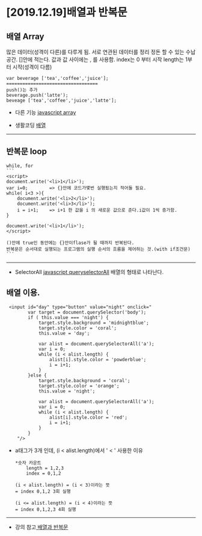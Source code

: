 [2019.12.19]배열과 반복문
===
## 배열 Array
많은 데이터(성격이 다른)를 다루게 됨. 서로 연관된 데이터를 정리 정돈 할 수 있는 수납공간.
[]안에 적는다. 값과 값 사이에는 , 를 사용함.
index는 0 부터 시작
length는 1부터 시작(성격이 다름)

    var beverage ['tea','coffee','juice'];
    ==================================
    push()는 추가
    beverage.push('latte');
    beveage ['tea','coffee','juice','latte'];
* 다른 기능 [javascript array](https://developer.mozilla.org/ko/docs/Web/JavaScript/Reference/Global_Objects/Array)

* 생활코딩 [배열](https://opentutorials.org/course/3085/18825)
***
## 반복문 loop
    while, for
    ```
    <script>
    document.write('<li>1</li>');
    var i=0;        => {}안에 코드가몇번 실행됬는지 적어둘 필요.
    while( i<3 >){
        document.write('<li>2</li>');
        document.write('<li>3</li>');
        i = i+1;    => i+1 한 값을 i 의 새로운 값으로 준다.i값이 1씩 증가함.
    }

    document.write('<li>1</li>');
    </script>

    ()안에 true인 동안에는 {}안이flase가 될 때까지 반복된다.
    반복문은 순서대로 실행되는 프로그램의 실행 순서의 흐름을 제어하는 것.(with if조건문)
    ```
***
* SelectorAll [javascript queryselectorAll](https://developer.mozilla.org/ko/docs/Web/API/Document/querySelectorAll)
배열의 형태로 나타난다.

## 배열 이용.
```
 <input id="day" type="button" value="night" onclick="
        var target = document.querySelector('body');
        if ( this.value === 'night') {
            target.style.background = 'midnightblue';
            target.style.color = 'coral';
            this.value = 'day';

            var alist = document.querySelectorAll('a');
            var i = 0;
            while (i < alist.length) {
                alist[i].style.color = 'powderblue';
                i = i+1;
            }
        }else {
            target.style.background = 'coral';
            target.style.color = 'orange';
            this.value = 'night';

            var alist = document.querySelectorAll('a');
            var i = 0;
            while (i < alist.length) {
                alist[i].style.color = 'red';
                i = i+1;
            }
        }
    "/>
```
* a태그가 3개 인데, (i < alist.length)에서 ' < ' 사용한 이유
    ```
    *숫자 카운트
        length = 1,2,3
        index = 0,1,2
        
    (i < alist.length) = (i < 3)이라는 뜻
    = index 0,1,2 3회 실행

    (i <= alist.length) = (i < 4)이라는 뜻
    = index 0,1,2,3 4회 실행
    ```
***
* 강의 참고[ 배열과 반복문](https://opentutorials.org/course/3085/18828)